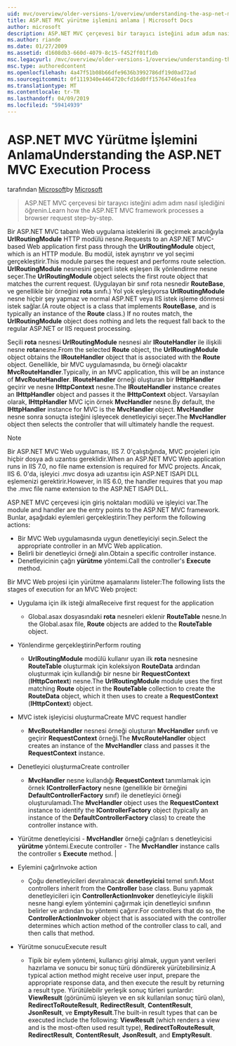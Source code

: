 ```yaml
---
uid: mvc/overview/older-versions-1/overview/understanding-the-asp-net-mvc-execution-process
title: ASP.NET MVC yürütme işlemini anlama | Microsoft Docs
author: microsoft
description: ASP.NET MVC çerçevesi bir tarayıcı isteğini adım adım nasıl işlediğini öğrenin.
ms.author: riande
ms.date: 01/27/2009
ms.assetid: d1608db3-660d-4079-8c15-f452ff01f1db
msc.legacyurl: /mvc/overview/older-versions-1/overview/understanding-the-asp-net-mvc-execution-process
msc.type: authoredcontent
ms.openlocfilehash: 4a47f51b08b66dfe9636b3992786df19d0ad72ad
ms.sourcegitcommit: 0f1119340e4464720cfd16d0ff15764746ea1fea
ms.translationtype: MT
ms.contentlocale: tr-TR
ms.lasthandoff: 04/09/2019
ms.locfileid: "59414939"
---
```

# <a name="understanding-the-aspnet-mvc-execution-process"></a><span data-ttu-id="f4b78-103">ASP.NET MVC Yürütme İşlemini Anlama</span><span class="sxs-lookup"><span data-stu-id="f4b78-103">Understanding the ASP.NET MVC Execution Process</span></span>

<span data-ttu-id="f4b78-104">tarafından [Microsoft](https://github.com/microsoft)</span><span class="sxs-lookup"><span data-stu-id="f4b78-104">by [Microsoft](https://github.com/microsoft)</span></span>

> <span data-ttu-id="f4b78-105">ASP.NET MVC çerçevesi bir tarayıcı isteğini adım adım nasıl işlediğini öğrenin.</span><span class="sxs-lookup"><span data-stu-id="f4b78-105">Learn how the ASP.NET MVC framework processes a browser request step-by-step.</span></span>


<span data-ttu-id="f4b78-106">Bir ASP.NET MVC tabanlı Web uygulama isteklerini ilk geçirmek aracılığıyla **UrlRoutingModule** HTTP modülü nesne.</span><span class="sxs-lookup"><span data-stu-id="f4b78-106">Requests to an ASP.NET MVC-based Web application first pass through the **UrlRoutingModule** object, which is an HTTP module.</span></span> <span data-ttu-id="f4b78-107">Bu modül, istek ayrıştırır ve yol seçimi gerçekleştirir.</span><span class="sxs-lookup"><span data-stu-id="f4b78-107">This module parses the request and performs route selection.</span></span> <span data-ttu-id="f4b78-108">**UrlRoutingModule** nesnesini geçerli istek eşleşen ilk yönlendirme nesne seçer.</span><span class="sxs-lookup"><span data-stu-id="f4b78-108">The **UrlRoutingModule** object selects the first route object that matches the current request.</span></span> <span data-ttu-id="f4b78-109">(Uygulayan bir sınıf rota nesnedir **RouteBase**, ve genellikle bir örneğini **rota** sınıfı.) Yol yok eşleşiyorsa **UrlRoutingModule** nesne hiçbir şey yapmaz ve normal ASP.NET veya IIS istek işleme dönmesi istek sağlar.</span><span class="sxs-lookup"><span data-stu-id="f4b78-109">(A route object is a class that implements **RouteBase**, and is typically an instance of the **Route** class.) If no routes match, the **UrlRoutingModule** object does nothing and lets the request fall back to the regular ASP.NET or IIS request processing.</span></span>

<span data-ttu-id="f4b78-110">Seçili **rota** nesnesi **UrlRoutingModule** nesnesi alır **IRouteHandler** ile ilişkili nesne **rota**nesne.</span><span class="sxs-lookup"><span data-stu-id="f4b78-110">From the selected **Route** object, the **UrlRoutingModule** object obtains the **IRouteHandler** object that is associated with the **Route** object.</span></span> <span data-ttu-id="f4b78-111">Genellikle, bir MVC uygulamasında, bu örneği olacaktır **MvcRouteHandler**.</span><span class="sxs-lookup"><span data-stu-id="f4b78-111">Typically, in an MVC application, this will be an instance of **MvcRouteHandler**.</span></span> <span data-ttu-id="f4b78-112">**IRouteHandler** örneği oluşturan bir **IHttpHandler** geçirir ve nesne **IHttpContext** nesne.</span><span class="sxs-lookup"><span data-stu-id="f4b78-112">The **IRouteHandler** instance creates an **IHttpHandler** object and passes it the **IHttpContext** object.</span></span> <span data-ttu-id="f4b78-113">Varsayılan olarak, **IHttpHandler** MVC için örnek **MvcHandler** nesne.</span><span class="sxs-lookup"><span data-stu-id="f4b78-113">By default, the **IHttpHandler** instance for MVC is the **MvcHandler** object.</span></span> <span data-ttu-id="f4b78-114">**MvcHandler** nesne sonra sonuçta isteğini işleyecek denetleyiciyi seçer.</span><span class="sxs-lookup"><span data-stu-id="f4b78-114">The **MvcHandler** object then selects the controller that will ultimately handle the request.</span></span>

> [!NOTE]
> <span data-ttu-id="f4b78-115">Bir ASP.NET MVC Web uygulaması, IIS 7. 0'çalıştığında, MVC projeleri için hiçbir dosya adı uzantısı gereklidir.</span><span class="sxs-lookup"><span data-stu-id="f4b78-115">When an ASP.NET MVC Web application runs in IIS 7.0, no file name extension is required for MVC projects.</span></span> <span data-ttu-id="f4b78-116">Ancak, IIS 6. 0'da, işleyici .mvc dosya adı uzantısı için ASP.NET ISAPI DLL eşlemenizi gerektirir.</span><span class="sxs-lookup"><span data-stu-id="f4b78-116">However, in IIS 6.0, the handler requires that you map the .mvc file name extension to the ASP.NET ISAPI DLL.</span></span>


<span data-ttu-id="f4b78-117">ASP.NET MVC çerçevesi için giriş noktaları modülü ve işleyici var.</span><span class="sxs-lookup"><span data-stu-id="f4b78-117">The module and handler are the entry points to the ASP.NET MVC framework.</span></span> <span data-ttu-id="f4b78-118">Bunlar, aşağıdaki eylemleri gerçekleştirin:</span><span class="sxs-lookup"><span data-stu-id="f4b78-118">They perform the following actions:</span></span>

- <span data-ttu-id="f4b78-119">Bir MVC Web uygulamasında uygun denetleyiciyi seçin.</span><span class="sxs-lookup"><span data-stu-id="f4b78-119">Select the appropriate controller in an MVC Web application.</span></span>
- <span data-ttu-id="f4b78-120">Belirli bir denetleyici örneği alın.</span><span class="sxs-lookup"><span data-stu-id="f4b78-120">Obtain a specific controller instance.</span></span>
- <span data-ttu-id="f4b78-121">Denetleyicinin çağrı **yürütme** yöntemi.</span><span class="sxs-lookup"><span data-stu-id="f4b78-121">Call the controller's **Execute** method.</span></span>

<span data-ttu-id="f4b78-122">Bir MVC Web projesi için yürütme aşamalarını listeler:</span><span class="sxs-lookup"><span data-stu-id="f4b78-122">The following lists the stages of execution for an MVC Web project:</span></span>

- <span data-ttu-id="f4b78-123">Uygulama için ilk isteği alma</span><span class="sxs-lookup"><span data-stu-id="f4b78-123">Receive first request for the application</span></span> 

    - <span data-ttu-id="f4b78-124">Global.asax dosyasındaki **rota** nesneleri eklenir **RouteTable** nesne.</span><span class="sxs-lookup"><span data-stu-id="f4b78-124">In the Global.asax file, **Route** objects are added to the **RouteTable** object.</span></span>
- <span data-ttu-id="f4b78-125">Yönlendirme gerçekleştirin</span><span class="sxs-lookup"><span data-stu-id="f4b78-125">Perform routing</span></span> 

    - <span data-ttu-id="f4b78-126">**UrlRoutingModule** modülü kullanır uyan ilk **rota** nesnesine **RouteTable** oluşturmak için koleksiyon **RouteData** ardından oluşturmak için kullandığı bir nesne bir **RequestContext** (**IHttpContext**) nesne.</span><span class="sxs-lookup"><span data-stu-id="f4b78-126">The **UrlRoutingModule** module uses the first matching **Route** object in the **RouteTable** collection to create the **RouteData** object, which it then uses to create a **RequestContext** (**IHttpContext**) object.</span></span>
- <span data-ttu-id="f4b78-127">MVC istek işleyicisi oluşturma</span><span class="sxs-lookup"><span data-stu-id="f4b78-127">Create MVC request handler</span></span> 

    - <span data-ttu-id="f4b78-128">**MvcRouteHandler** nesnesi örneği oluşturan **MvcHandler** sınıfı ve geçirir **RequestContext** örneği.</span><span class="sxs-lookup"><span data-stu-id="f4b78-128">The **MvcRouteHandler** object creates an instance of the **MvcHandler** class and passes it the **RequestContext** instance.</span></span>
- <span data-ttu-id="f4b78-129">Denetleyici oluşturma</span><span class="sxs-lookup"><span data-stu-id="f4b78-129">Create controller</span></span> 

    - <span data-ttu-id="f4b78-130">**MvcHandler** nesne kullandığı **RequestContext** tanımlamak için örnek **IControllerFactory** nesne (genellikle bir örneğini  **DefaultControllerFactory** sınıf) ile denetleyici örneği oluşturulamadı.</span><span class="sxs-lookup"><span data-stu-id="f4b78-130">The **MvcHandler** object uses the **RequestContext** instance to identify the **IControllerFactory** object (typically an instance of the **DefaultControllerFactory** class) to create the controller instance with.</span></span>
- <span data-ttu-id="f4b78-131">Yürütme denetleyicisi - **MvcHandler** örneği çağrıları s denetleyicisi **yürütme** yöntemi.</span><span class="sxs-lookup"><span data-stu-id="f4b78-131">Execute controller - The **MvcHandler** instance calls the controller s **Execute** method.</span></span> |
- <span data-ttu-id="f4b78-132">Eylemini çağır</span><span class="sxs-lookup"><span data-stu-id="f4b78-132">Invoke action</span></span> 

    - <span data-ttu-id="f4b78-133">Çoğu denetleyicileri devralınacak **denetleyicisi** temel sınıfı.</span><span class="sxs-lookup"><span data-stu-id="f4b78-133">Most controllers inherit from the **Controller** base class.</span></span> <span data-ttu-id="f4b78-134">Bunu yapmak denetleyicileri için **ControllerActionInvoker** denetleyiciyle ilişkili nesne hangi eylem yöntemini çağırmak için denetleyici sınıfının belirler ve ardından bu yöntemi çağırır.</span><span class="sxs-lookup"><span data-stu-id="f4b78-134">For controllers that do so, the **ControllerActionInvoker** object that is associated with the controller determines which action method of the controller class to call, and then calls that method.</span></span>
- <span data-ttu-id="f4b78-135">Yürütme sonucu</span><span class="sxs-lookup"><span data-stu-id="f4b78-135">Execute result</span></span> 

    - <span data-ttu-id="f4b78-136">Tipik bir eylem yöntemi, kullanıcı girişi almak, uygun yanıt verileri hazırlama ve sonucu bir sonuç türü döndürerek yürütebilirsiniz.</span><span class="sxs-lookup"><span data-stu-id="f4b78-136">A typical action method might receive user input, prepare the appropriate response data, and then execute the result by returning a result type.</span></span> <span data-ttu-id="f4b78-137">Yürütülebilir yerleşik sonuç türleri şunlardır: **ViewResult** (görünümü işleyen ve en sık kullanılan sonuç türü olan), **RedirectToRouteResult**, **RedirectResult**, **ContentResult**,  **JsonResult**, ve **EmptyResult**.</span><span class="sxs-lookup"><span data-stu-id="f4b78-137">The built-in result types that can be executed include the following: **ViewResult** (which renders a view and is the most-often used result type), **RedirectToRouteResult**, **RedirectResult**, **ContentResult**, **JsonResult**, and **EmptyResult**.</span></span>
